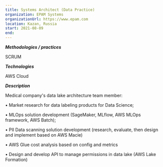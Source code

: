 ```yaml
---
title: Systems Architect (Data Practice)
organization: EPAM Systems
organizationUrl: https://www.epam.com
location: Kazan, Russia
start: 2021-08-09
end: 
---
```


***Methodologies / practices***

SCRUM

***Technologies***

AWS Cloud

***Description***

Medical company's data lake architecture team member:

•	Market research for data labeling products for Data Science;

•	MLOps solution development (SageMaker, MLflow, AWS MLOps framework, AWS Batch);

•	PII Data scanning solution development (research, evaluate, then design and implement based on AWS Macie)

•	AWS Glue cost analysis based on config and metrics

•	Design and develop API to manage permissions in data lake (AWS Lake Formation)